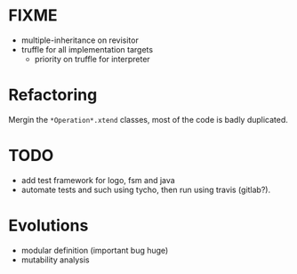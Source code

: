 # FIXME

- multiple-inheritance on revisitor
- truffle for all implementation targets
  - priority on truffle for interpreter

# Refactoring

Mergin the `*Operation*.xtend` classes, most of the code is badly duplicated.

# TODO

- add test framework for logo, fsm and java
- automate tests and such using tycho, then run using travis (gitlab?).


# Evolutions
- modular definition (important bug huge)
- mutability analysis

